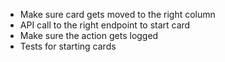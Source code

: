 - Make sure card gets moved to the right column
- API call to the right endpoint to start card
- Make sure the action gets logged
- Tests for starting cards

